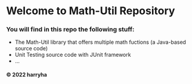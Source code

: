 # Welcome to Math-Util Repository
### You will find in this repo the following stuff:
* The Math-Util library that offers multiple math fuctions (a Java-based source code)
* Unit Testing source code with JUnit framework
* ...


#### © 2022 harryha